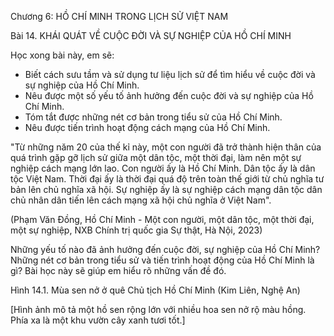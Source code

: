 Chương 6: HỒ CHÍ MINH TRONG LỊCH SỬ VIỆT NAM

Bài 14. KHÁI QUÁT VỀ CUỘC ĐỜI VÀ SỰ NGHIỆP CỦA HỒ CHÍ MINH

Học xong bài này, em sẽ:
- Biết cách sưu tầm và sử dụng tư liệu lịch sử để tìm hiểu về cuộc đời và sự nghiệp của Hồ Chí Minh.
- Nêu được một số yếu tố ảnh hưởng đến cuộc đời và sự nghiệp của Hồ Chí Minh.
- Tóm tắt được những nét cơ bản trong tiểu sử của Hồ Chí Minh.
- Nêu được tiến trình hoạt động cách mạng của Hồ Chí Minh.

"Từ những năm 20 của thế kỉ này, một con người đã trở thành hiện thân của quá trình gặp gỡ lịch sử giữa một dân tộc, một thời đại, làm nên một sự nghiệp cách mạng lớn lao. Con người ấy là Hồ Chí Minh. Dân tộc ấy là dân tộc Việt Nam. Thời đại ấy là thời đại quá độ trên toàn thế giới từ chủ nghĩa tư bản lên chủ nghĩa xã hội. Sự nghiệp ấy là sự nghiệp cách mạng dân tộc dân chủ nhân dân tiến lên cách mạng xã hội chủ nghĩa ở Việt Nam".

(Phạm Văn Đồng, Hồ Chí Minh - Một con người, một dân tộc, một thời đại, một sự nghiệp,
NXB Chính trị quốc gia Sự thật, Hà Nội, 2023)

Những yếu tố nào đã ảnh hưởng đến cuộc đời, sự nghiệp của Hồ Chí Minh? Những nét cơ bản trong tiểu sử và tiến trình hoạt động của Hồ Chí Minh là gì? Bài học này sẽ giúp em hiểu rõ những vấn đề đó.

Hình 14.1. Mùa sen nở ở quê Chủ tịch Hồ Chí Minh (Kim Liên, Nghệ An)

[Hình ảnh mô tả một hồ sen rộng lớn với nhiều hoa sen nở rộ màu hồng. Phía xa là một khu vườn cây xanh tươi tốt.]